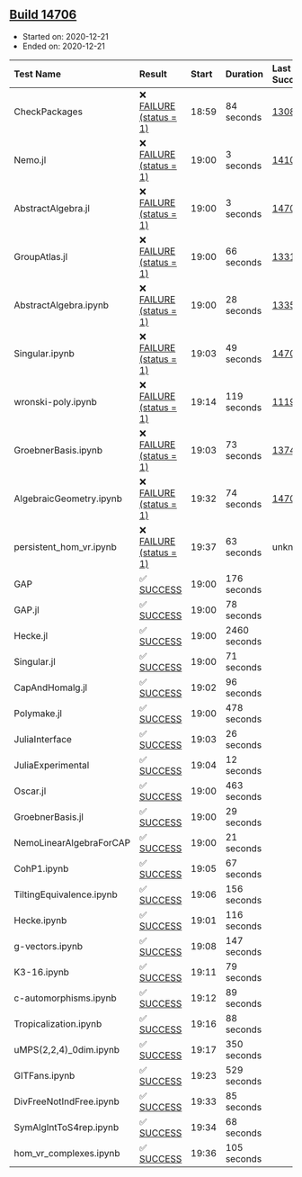 ## [Build 14706](https://oscarci.mathematik.uni-kl.de/job/oscar/14706/)

* Started on: 2020-12-21
* Ended on: 2020-12-21

| Test Name    | Result | Start | Duration | Last Success | First Failure |
|:-------------|:-------|:------|:---------|:-------------|:--------------|
| CheckPackages | ❌ [FAILURE (status = 1)](https://oscarci.mathematik.uni-kl.de/job/oscar/14706/artifact/logs/build-14706/CheckPackages.log) | 18:59 | 84 seconds | [13085](https://oscarci.mathematik.uni-kl.de/job/oscar/13085/) | [13086](https://oscarci.mathematik.uni-kl.de/job/oscar/13086/) |
| Nemo.jl | ❌ [FAILURE (status = 1)](https://oscarci.mathematik.uni-kl.de/job/oscar/14706/artifact/logs/build-14706/Nemo.jl.log) | 19:00 | 3 seconds | [14101](https://oscarci.mathematik.uni-kl.de/job/oscar/14101/) | [14102](https://oscarci.mathematik.uni-kl.de/job/oscar/14102/) |
| AbstractAlgebra.jl | ❌ [FAILURE (status = 1)](https://oscarci.mathematik.uni-kl.de/job/oscar/14706/artifact/logs/build-14706/AbstractAlgebra.jl.log) | 19:00 | 3 seconds | [14701](https://oscarci.mathematik.uni-kl.de/job/oscar/14701/) | [14702](https://oscarci.mathematik.uni-kl.de/job/oscar/14702/) |
| GroupAtlas.jl | ❌ [FAILURE (status = 1)](https://oscarci.mathematik.uni-kl.de/job/oscar/14706/artifact/logs/build-14706/GroupAtlas.jl.log) | 19:00 | 66 seconds | [13311](https://oscarci.mathematik.uni-kl.de/job/oscar/13311/) | [13312](https://oscarci.mathematik.uni-kl.de/job/oscar/13312/) |
| AbstractAlgebra.ipynb | ❌ [FAILURE (status = 1)](https://oscarci.mathematik.uni-kl.de/job/oscar/14706/artifact/logs/build-14706/AbstractAlgebra.ipynb.log) | 19:00 | 28 seconds | [13355](https://oscarci.mathematik.uni-kl.de/job/oscar/13355/) | [13356](https://oscarci.mathematik.uni-kl.de/job/oscar/13356/) |
| Singular.ipynb | ❌ [FAILURE (status = 1)](https://oscarci.mathematik.uni-kl.de/job/oscar/14706/artifact/logs/build-14706/Singular.ipynb.log) | 19:03 | 49 seconds | [14701](https://oscarci.mathematik.uni-kl.de/job/oscar/14701/) | [14702](https://oscarci.mathematik.uni-kl.de/job/oscar/14702/) |
| wronski-poly.ipynb | ❌ [FAILURE (status = 1)](https://oscarci.mathematik.uni-kl.de/job/oscar/14706/artifact/logs/build-14706/wronski-poly.ipynb.log) | 19:14 | 119 seconds | [11192](https://oscarci.mathematik.uni-kl.de/job/oscar/11192/) | [11193](https://oscarci.mathematik.uni-kl.de/job/oscar/11193/) |
| GroebnerBasis.ipynb | ❌ [FAILURE (status = 1)](https://oscarci.mathematik.uni-kl.de/job/oscar/14706/artifact/logs/build-14706/GroebnerBasis.ipynb.log) | 19:03 | 73 seconds | [13748](https://oscarci.mathematik.uni-kl.de/job/oscar/13748/) | [13749](https://oscarci.mathematik.uni-kl.de/job/oscar/13749/) |
| AlgebraicGeometry.ipynb | ❌ [FAILURE (status = 1)](https://oscarci.mathematik.uni-kl.de/job/oscar/14706/artifact/logs/build-14706/AlgebraicGeometry.ipynb.log) | 19:32 | 74 seconds | [14701](https://oscarci.mathematik.uni-kl.de/job/oscar/14701/) | [14702](https://oscarci.mathematik.uni-kl.de/job/oscar/14702/) |
| persistent_hom_vr.ipynb | ❌ [FAILURE (status = 1)](https://oscarci.mathematik.uni-kl.de/job/oscar/14706/artifact/logs/build-14706/persistent_hom_vr.ipynb.log) | 19:37 | 63 seconds | unknown | unknown |
| GAP | ✅ [SUCCESS](https://oscarci.mathematik.uni-kl.de/job/oscar/14706/artifact/logs/build-14706/GAP.log) | 19:00 | 176 seconds |  |  |
| GAP.jl | ✅ [SUCCESS](https://oscarci.mathematik.uni-kl.de/job/oscar/14706/artifact/logs/build-14706/GAP.jl.log) | 19:00 | 78 seconds |  |  |
| Hecke.jl | ✅ [SUCCESS](https://oscarci.mathematik.uni-kl.de/job/oscar/14706/artifact/logs/build-14706/Hecke.jl.log) | 19:00 | 2460 seconds |  |  |
| Singular.jl | ✅ [SUCCESS](https://oscarci.mathematik.uni-kl.de/job/oscar/14706/artifact/logs/build-14706/Singular.jl.log) | 19:00 | 71 seconds |  |  |
| CapAndHomalg.jl | ✅ [SUCCESS](https://oscarci.mathematik.uni-kl.de/job/oscar/14706/artifact/logs/build-14706/CapAndHomalg.jl.log) | 19:02 | 96 seconds |  |  |
| Polymake.jl | ✅ [SUCCESS](https://oscarci.mathematik.uni-kl.de/job/oscar/14706/artifact/logs/build-14706/Polymake.jl.log) | 19:00 | 478 seconds |  |  |
| JuliaInterface | ✅ [SUCCESS](https://oscarci.mathematik.uni-kl.de/job/oscar/14706/artifact/logs/build-14706/JuliaInterface.log) | 19:03 | 26 seconds |  |  |
| JuliaExperimental | ✅ [SUCCESS](https://oscarci.mathematik.uni-kl.de/job/oscar/14706/artifact/logs/build-14706/JuliaExperimental.log) | 19:04 | 12 seconds |  |  |
| Oscar.jl | ✅ [SUCCESS](https://oscarci.mathematik.uni-kl.de/job/oscar/14706/artifact/logs/build-14706/Oscar.jl.log) | 19:00 | 463 seconds |  |  |
| GroebnerBasis.jl | ✅ [SUCCESS](https://oscarci.mathematik.uni-kl.de/job/oscar/14706/artifact/logs/build-14706/GroebnerBasis.jl.log) | 19:00 | 29 seconds |  |  |
| NemoLinearAlgebraForCAP | ✅ [SUCCESS](https://oscarci.mathematik.uni-kl.de/job/oscar/14706/artifact/logs/build-14706/NemoLinearAlgebraForCAP.log) | 19:00 | 21 seconds |  |  |
| CohP1.ipynb | ✅ [SUCCESS](https://oscarci.mathematik.uni-kl.de/job/oscar/14706/artifact/logs/build-14706/CohP1.ipynb.log) | 19:05 | 67 seconds |  |  |
| TiltingEquivalence.ipynb | ✅ [SUCCESS](https://oscarci.mathematik.uni-kl.de/job/oscar/14706/artifact/logs/build-14706/TiltingEquivalence.ipynb.log) | 19:06 | 156 seconds |  |  |
| Hecke.ipynb | ✅ [SUCCESS](https://oscarci.mathematik.uni-kl.de/job/oscar/14706/artifact/logs/build-14706/Hecke.ipynb.log) | 19:01 | 116 seconds |  |  |
| g-vectors.ipynb | ✅ [SUCCESS](https://oscarci.mathematik.uni-kl.de/job/oscar/14706/artifact/logs/build-14706/g-vectors.ipynb.log) | 19:08 | 147 seconds |  |  |
| K3-16.ipynb | ✅ [SUCCESS](https://oscarci.mathematik.uni-kl.de/job/oscar/14706/artifact/logs/build-14706/K3-16.ipynb.log) | 19:11 | 79 seconds |  |  |
| c-automorphisms.ipynb | ✅ [SUCCESS](https://oscarci.mathematik.uni-kl.de/job/oscar/14706/artifact/logs/build-14706/c-automorphisms.ipynb.log) | 19:12 | 89 seconds |  |  |
| Tropicalization.ipynb | ✅ [SUCCESS](https://oscarci.mathematik.uni-kl.de/job/oscar/14706/artifact/logs/build-14706/Tropicalization.ipynb.log) | 19:16 | 88 seconds |  |  |
| uMPS(2,2,4)_0dim.ipynb | ✅ [SUCCESS](https://oscarci.mathematik.uni-kl.de/job/oscar/14706/artifact/logs/build-14706/uMPS-2-2-4-_0dim.ipynb.log) | 19:17 | 350 seconds |  |  |
| GITFans.ipynb | ✅ [SUCCESS](https://oscarci.mathematik.uni-kl.de/job/oscar/14706/artifact/logs/build-14706/GITFans.ipynb.log) | 19:23 | 529 seconds |  |  |
| DivFreeNotIndFree.ipynb | ✅ [SUCCESS](https://oscarci.mathematik.uni-kl.de/job/oscar/14706/artifact/logs/build-14706/DivFreeNotIndFree.ipynb.log) | 19:33 | 85 seconds |  |  |
| SymAlgIntToS4rep.ipynb | ✅ [SUCCESS](https://oscarci.mathematik.uni-kl.de/job/oscar/14706/artifact/logs/build-14706/SymAlgIntToS4rep.ipynb.log) | 19:34 | 68 seconds |  |  |
| hom_vr_complexes.ipynb | ✅ [SUCCESS](https://oscarci.mathematik.uni-kl.de/job/oscar/14706/artifact/logs/build-14706/hom_vr_complexes.ipynb.log) | 19:36 | 105 seconds |  |  |
